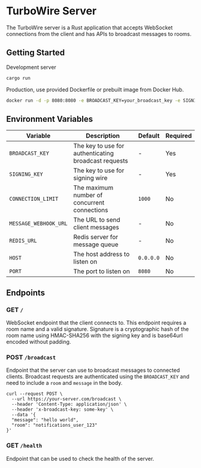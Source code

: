 # TurboWire Server

The TurboWire server is a Rust application that accepts WebSocket connections from the client and has APIs to broadcast messages to rooms.

## Getting Started

Development server

```bash
cargo run
```

Production, use provided Dockerfile or prebuilt image from Docker Hub.

```bash
docker run -d -p 8080:8080 -e BROADCAST_KEY=your_broadcast_key -e SIGNING_KEY=your_signing_key arjunkomath/turbowire-server:latest
```

## Environment Variables

| Variable | Description | Default | Required |
| -------- | -------- | -------- | -------- |
| `BROADCAST_KEY` | The key to use for authenticating broadcast requests | - | Yes |
| `SIGNING_KEY` | The key to use for signing wire | - | Yes |
| `CONNECTION_LIMIT` | The maximum number of concurrent connections | `1000` | No |
| `MESSAGE_WEBHOOK_URL` | The URL to send client messages | - | No |
| `REDIS_URL` | Redis server for message queue | - | No |
| `HOST` | The host address to listen on | `0.0.0.0` | No |
| `PORT` | The port to listen on | `8080` | No |

## Endpoints

### GET `/`

WebSocket endpoint that the client connects to. This endpoint requires a room name and a valid signature.
Signature is a cryptographic hash of the room name using HMAC-SHA256 with the signing key and is base64url encoded without padding.

### POST `/broadcast`

Endpoint that the server can use to broadcast messages to connected clients.
Broadcast requests are authenticated using the `BROADCAST_KEY` and need to include a `room` and `message` in the body.

```curl
curl --request POST \
  --url https://your-server.com/broadcast \
  --header 'Content-Type: application/json' \
  --header 'x-broadcast-key: some-key' \
  --data '{
  "message": "hello world",
  "room": "notifications_user_123"
}'
```

### GET `/health`

Endpoint that can be used to check the health of the server.




